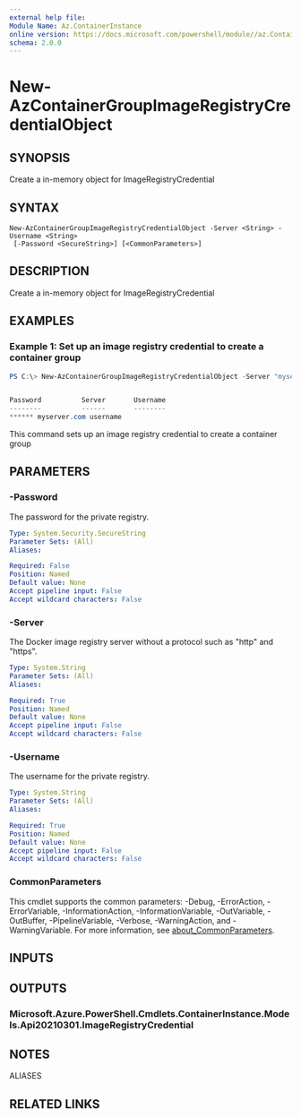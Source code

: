 ```yaml
---
external help file:
Module Name: Az.ContainerInstance
online version: https://docs.microsoft.com/powershell/module//az.ContainerInstance/new-AzContainerGroupImageRegistryCredentialObject
schema: 2.0.0
---
```


# New-AzContainerGroupImageRegistryCredentialObject

## SYNOPSIS
Create a in-memory object for ImageRegistryCredential

## SYNTAX

```
New-AzContainerGroupImageRegistryCredentialObject -Server <String> -Username <String>
 [-Password <SecureString>] [<CommonParameters>]
```

## DESCRIPTION
Create a in-memory object for ImageRegistryCredential

## EXAMPLES

### Example 1: Set up an image registry credential to create a container group
```powershell
PS C:\> New-AzContainerGroupImageRegistryCredentialObject -Server "myserver.com" -Username "username" -Password (ConvertTo-SecureString "******" -AsPlainText -Force) 


Password          Server       Username
--------          ------       --------
****** myserver.com username
```

This command sets up an image registry credential to create a container group

## PARAMETERS

### -Password
The password for the private registry.

```yaml
Type: System.Security.SecureString
Parameter Sets: (All)
Aliases:

Required: False
Position: Named
Default value: None
Accept pipeline input: False
Accept wildcard characters: False
```

### -Server
The Docker image registry server without a protocol such as "http" and "https".

```yaml
Type: System.String
Parameter Sets: (All)
Aliases:

Required: True
Position: Named
Default value: None
Accept pipeline input: False
Accept wildcard characters: False
```

### -Username
The username for the private registry.

```yaml
Type: System.String
Parameter Sets: (All)
Aliases:

Required: True
Position: Named
Default value: None
Accept pipeline input: False
Accept wildcard characters: False
```

### CommonParameters
This cmdlet supports the common parameters: -Debug, -ErrorAction, -ErrorVariable, -InformationAction, -InformationVariable, -OutVariable, -OutBuffer, -PipelineVariable, -Verbose, -WarningAction, and -WarningVariable. For more information, see [about_CommonParameters](http://go.microsoft.com/fwlink/?LinkID=113216).

## INPUTS

## OUTPUTS

### Microsoft.Azure.PowerShell.Cmdlets.ContainerInstance.Models.Api20210301.ImageRegistryCredential

## NOTES

ALIASES

## RELATED LINKS


